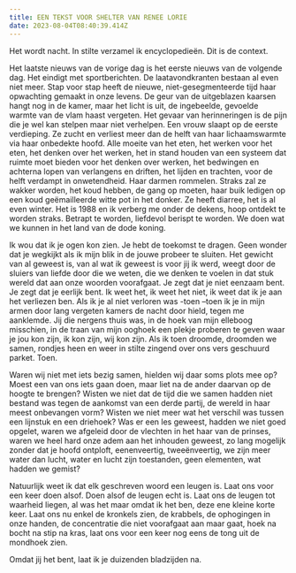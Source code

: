 ```yaml
---
title: EEN TEKST VOOR SHELTER VAN RENEE LORIE
date: 2023-08-04T08:40:39.414Z
---
```

Het wordt nacht. In stilte verzamel ik encyclopedieën.
Dit is de context.

Het laatste nieuws van de vorige dag is het eerste nieuws van de volgende dag. Het eindigt met sportberichten. De laatavondkranten bestaan al even niet meer. Stap voor stap heeft de nieuwe, niet-gesegmenteerde tijd haar opwachting gemaakt in onze levens. De geur van de uitgeblazen kaarsen hangt nog in de kamer, maar het licht is uit, de ingebeelde, gevoelde warmte van de vlam haast vergeten. Het gevaar van herinneringen is de pijn die je wel kan stelpen maar niet verhelpen. Een vrouw slaapt op de eerste verdieping. Ze zucht en verliest meer dan de helft van haar lichaamswarmte via haar onbedekte hoofd. Alle moeite van het eten, het werken voor het eten, het denken over het werken, het in stand houden van een systeem dat ruimte moet bieden voor het denken over werken, het bedwingen en achterna lopen van verlangens en driften, het lijden en trachten, voor de helft verdampt in onwetendheid. Haar darmen rommelen. Straks zal ze wakker worden, het koud hebben, de gang op moeten, haar buik ledigen op een koud geëmailleerde witte pot in het donker. Ze heeft diarree, het is al even winter. Het is 1988 en ik verberg me onder de dekens, hoop ontdekt te worden straks. Betrapt te worden, liefdevol berispt te worden. We doen wat we kunnen in het land
van de dode koning.


Ik wou dat ik je ogen kon zien. Je hebt de toekomst te dragen. Geen wonder dat je wegkijkt als ik mijn blik in
de jouwe probeer te sluiten. Het gewicht van al geweest is, van al wat ik geweest is voor jij ik werd, weegt
door de sluiers van liefde door die we weten, die we denken te voelen in dat stuk wereld dat aan onze woorden voorafgaat. Je zegt dat je niet eenzaam bent. Je zegt dat je eerlijk bent. Ik weet het, ik weet het niet, ik weet dat ik je aan het verliezen ben. Als ik je al niet verloren was -toen –toen ik je in mijn armen door lang
vergeten kamers de nacht door hield, tegen me aanklemde. Jij die nergens thuis was, in de hoek van mijn
elleboog misschien, in de traan van mijn ooghoek een plekje proberen te geven waar je jou kon zijn, ik kon
zijn, wij kon zijn. Als ik toen droomde, droomden we samen, rondjes heen en weer in stilte zingend over ons
vers geschuurd parket. Toen.


Waren wij niet met iets bezig samen, hielden wij daar soms plots mee op? Moest een van ons iets gaan doen, maar liet na de ander daarvan op de hoogte te brengen? Wisten we niet dat de tijd die we samen hadden niet bestand was tegen de aankomst van een derde partij, de wereld in haar meest onbevangen vorm? Wisten we niet meer wat het verschil was tussen een lijnstuk en een driehoek? Was er een les geweest, hadden we niet goed opgelet, waren we afgeleid door de vlechten in het haar van de prinses, waren we heel hard onze adem aan het inhouden geweest, zo lang mogelijk zonder dat je hoofd ontploft, eenenveertig, tweeënveertig, we zijn meer water dan lucht, water en lucht zijn toestanden, geen elementen, wat hadden we gemist?


Natuurlijk weet ik dat elk geschreven woord een leugen is. Laat ons voor een keer doen alsof. Doen alsof de
leugen echt is. Laat ons de leugen tot waarheid liegen, al was het maar omdat ik het ben, deze ene kleine korte keer. Laat ons nu enkel de kronkels zien, de krabbels, de ophogingen in onze handen, de concentratie die niet voorafgaat aan maar gaat, hoek na bocht na stip na kras, laat ons voor een keer nog eens de tong uit de mondhoek zien.


Omdat jij het bent, laat ik je duizenden bladzijden na.